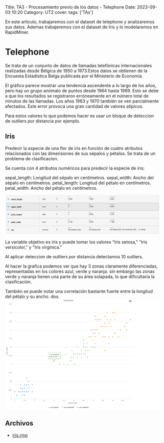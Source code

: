 Title: TA3 - Procesamiento previo de los datos - Telephone
Date: 2023-09-03 10:20
Category: UT2
cover:
tags: ['TAs'] 

En este articulo, trabajaremos con el dataset de telephone y analizaremos sus datos. Ademas trabajeremos con el dataset de Iris y lo modelaremos en RapidMiner.

# Telephone 

Se trata de un conjunto de datos de llamadas telefónicas internacionales realizadas desde Bélgica de 1950 a 1973.Estos datos se obtienen de la Encuesta Estadística Belga publicada por el Ministerio de Economía. 

El gráfico parece mostrar una tendencia ascendente a lo largo de los años, pero hay un grupo anómalo de puntos desde 1964 hasta 1969. Esto se debe a que los resultados se registraron erróneamente en el número total de minutos de las llamadas. Los años 1963 y 1970 también se ven parcialmente afectados. Este error provoca una gran cantidad de valores atípicos.

Para estos valores lo que podemos hacer es usar un bloque de deteccion de outliers por distancia por ejemplo.


## Iris
Predecir la especie de una flor de iris en función de cuatro atributos relacionados con las dimensiones de sus sépalos y pétalos. Se trata de un problema de clasificacion.

Se cuenta con 4 atributos numéricos para predecir la especie de iris:

sepal_length: Longitud del sépalo en centímetros.
sepal_width: Ancho del sépalo en centímetros.
petal_length: Longitud del pétalo en centímetros.
petal_width: Ancho del pétalo en centímetros.

![estadisticas_iris](https://github.com/gcabrera243/portafolioIA/blob/main/content/UT2/TAs/TA3/estadisticas_iris.png?raw=true)


La variable objetivo es iris y puede tomar los valores "Iris setosa," "Iris versicolor," y "Iris virginica."

Al aplicar deteccion de outliers por distancia detectamos 10 outliers.


Al hacer la grafica podemos ver que hay 3 zonas claramente diferenciadas, representadas en los colores azul, verde y naranja. sin embargo las zonas verde y naranja tienen una parte de su área solapada, lo que dificultaría la clasificación.

También se puede notar una correlación bastante fuerte entre la longitud del pétalo y su ancho.
dos.
![scatter_plot](https://github.com/gcabrera243/portafolioIA/blob/main/content/UT2/TAs/TA3/scatter_plot.png?raw=true)

## Archivos
- [iris.rmp](https://github.com/gcabrera243/portafolioIA/blob/main/content/UT2/TAs/TA3/iris.rmp?raw=true)


